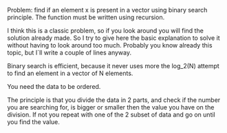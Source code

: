 Problem: find if an element x is present in a vector using binary search principle. The function must be written using recursion.

I think this is a classic problem, so if you look around you will find the solution already made. So I try to give here the basic explanation to solve it without having to look around too much. Probably you know already this topic, but I´ll write a couple of lines anyway.

Binary search is efficient, because it never uses more the log_2(N) attempt to find an element in a vector of N elements.

You need the data to be ordered.

The principle is that you divide the data in 2 parts, and check if the number you are searching for, is bigger or smaller then the value you have on the division. If not you repeat with one of the 2 subset of data and go on until you find the value.   
